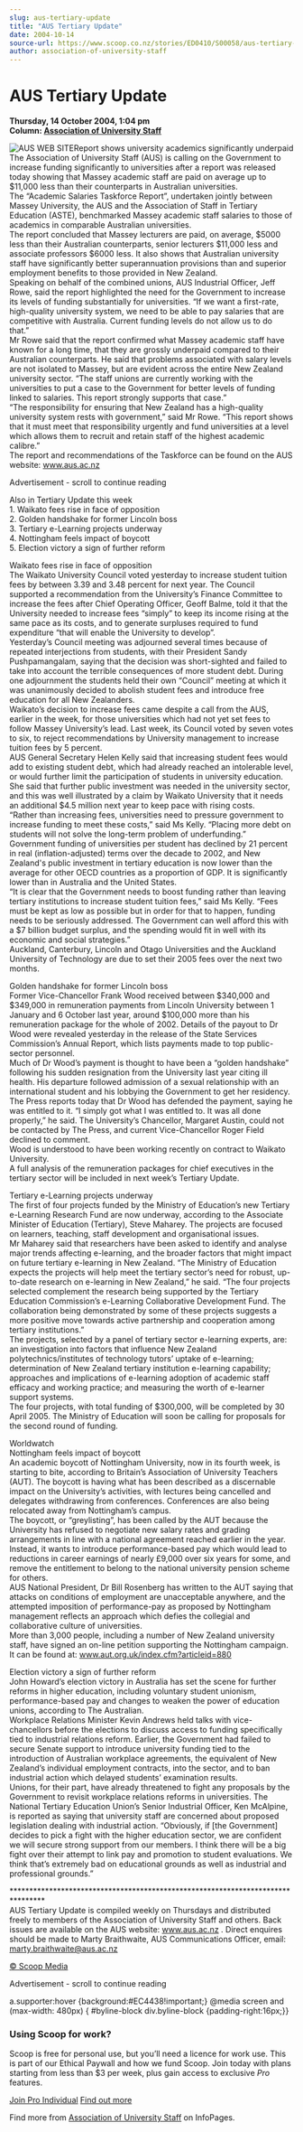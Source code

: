 ```yaml
---
slug: aus-tertiary-update
title: "AUS Tertiary Update"
date: 2004-10-14
source-url: https://www.scoop.co.nz/stories/ED0410/S00058/aus-tertiary-update.htm
author: association-of-university-staff
---
```

AUS Tertiary Update
===================

**Thursday, 14 October 2004, 1:04 pm**  
**Column: [Association of University Staff](https://info.scoop.co.nz/Association_of_University_Staff)**

![AUS WEB SITE](http://www.aus.ac.nz/images/AUSlogo.jpg)Report shows university academics significantly underpaid  
The Association of University Staff (AUS) is calling on the Government to increase funding significantly to universities after a report was released today showing that Massey academic staff are paid on average up to $11,000 less than their counterparts in Australian universities.  
The “Academic Salaries Taskforce Report”, undertaken jointly between Massey University, the AUS and the Association of Staff in Tertiary Education (ASTE), benchmarked Massey academic staff salaries to those of academics in comparable Australian universities.  
The report concluded that Massey lecturers are paid, on average, $5000 less than their Australian counterparts, senior lecturers $11,000 less and associate professors $6000 less. It also shows that Australian university staff have significantly better superannuation provisions than and superior employment benefits to those provided in New Zealand.  
Speaking on behalf of the combined unions, AUS Industrial Officer, Jeff Rowe, said the report highlighted the need for the Government to increase its levels of funding substantially for universities. “If we want a first-rate, high-quality university system, we need to be able to pay salaries that are competitive with Australia. Current funding levels do not allow us to do that.”  
Mr Rowe said that the report confirmed what Massey academic staff have known for a long time, that they are grossly underpaid compared to their Australian counterparts. He said that problems associated with salary levels are not isolated to Massey, but are evident across the entire New Zealand university sector. “The staff unions are currently working with the universities to put a case to the Government for better levels of funding linked to salaries. This report strongly supports that case.”  
“The responsibility for ensuring that New Zealand has a high-quality university system rests with government,” said Mr Rowe. “This report shows that it must meet that responsibility urgently and fund universities at a level which allows them to recruit and retain staff of the highest academic calibre.”  
The report and recommendations of the Taskforce can be found on the AUS website: www.aus.ac.nz

Advertisement - scroll to continue reading





Also in Tertiary Update this week  
1\. Waikato fees rise in face of opposition  
2\. Golden handshake for former Lincoln boss  
3\. Tertiary e-Learning projects underway  
4\. Nottingham feels impact of boycott  
5\. Election victory a sign of further reform

Waikato fees rise in face of opposition  
The Waikato University Council voted yesterday to increase student tuition fees by between 3.39 and 3.48 percent for next year. The Council supported a recommendation from the University’s Finance Committee to increase the fees after Chief Operating Officer, Geoff Balme, told it that the University needed to increase fees “simply” to keep its income rising at the same pace as its costs, and to generate surpluses required to fund expenditure “that will enable the University to develop”.  
Yesterday’s Council meeting was adjourned several times because of repeated interjections from students, with their President Sandy Pushpamangalam, saying that the decision was short-sighted and failed to take into account the terrible consequences of more student debt. During one adjournment the students held their own “Council” meeting at which it was unanimously decided to abolish student fees and introduce free education for all New Zealanders.  
Waikato’s decision to increase fees came despite a call from the AUS, earlier in the week, for those universities which had not yet set fees to follow Massey University’s lead. Last week, its Council voted by seven votes to six, to reject recommendations by University management to increase tuition fees by 5 percent.  
AUS General Secretary Helen Kelly said that increasing student fees would add to existing student debt, which had already reached an intolerable level, or would further limit the participation of students in university education. She said that further public investment was needed in the university sector, and this was well illustrated by a claim by Waikato University that it needs an additional $4.5 million next year to keep pace with rising costs.  
“Rather than increasing fees, universities need to pressure government to increase funding to meet these costs,” said Ms Kelly. “Placing more debt on students will not solve the long-term problem of underfunding.”  
Government funding of universities per student has declined by 21 percent in real (inflation-adjusted) terms over the decade to 2002, and New Zealand's public investment in tertiary education is now lower than the average for other OECD countries as a proportion of GDP. It is significantly lower than in Australia and the United States.  
“It is clear that the Government needs to boost funding rather than leaving tertiary institutions to increase student tuition fees,” said Ms Kelly. “Fees must be kept as low as possible but in order for that to happen, funding needs to be seriously addressed. The Government can well afford this with a $7 billion budget surplus, and the spending would fit in well with its economic and social strategies.”  
Auckland, Canterbury, Lincoln and Otago Universities and the Auckland University of Technology are due to set their 2005 fees over the next two months.

Golden handshake for former Lincoln boss  
Former Vice-Chancellor Frank Wood received between $340,000 and $349,000 in remuneration payments from Lincoln University between 1 January and 6 October last year, around $100,000 more than his remuneration package for the whole of 2002. Details of the payout to Dr Wood were revealed yesterday in the release of the State Services Commission’s Annual Report, which lists payments made to top public-sector personnel.  
Much of Dr Wood’s payment is thought to have been a “golden handshake” following his sudden resignation from the University last year citing ill health. His departure followed admission of a sexual relationship with an international student and his lobbying the Government to get her residency.  
The Press reports today that Dr Wood has defended the payment, saying he was entitled to it. “I simply got what I was entitled to. It was all done properly,” he said. The University’s Chancellor, Margaret Austin, could not be contacted by The Press, and current Vice-Chancellor Roger Field declined to comment.  
Wood is understood to have been working recently on contract to Waikato University.  
A full analysis of the remuneration packages for chief executives in the tertiary sector will be included in next week’s Tertiary Update.

Tertiary e-Learning projects underway  
The first of four projects funded by the Ministry of Education’s new Tertiary e-Learning Research Fund are now underway, according to the Associate Minister of Education (Tertiary), Steve Maharey. The projects are focused on learners, teaching, staff development and organisational issues.  
Mr Maharey said that researchers have been asked to identify and analyse major trends affecting e-learning, and the broader factors that might impact on future tertiary e-learning in New Zealand. “The Ministry of Education expects the projects will help meet the tertiary sector’s need for robust, up-to-date research on e-learning in New Zealand,” he said. “The four projects selected complement the research being supported by the Tertiary Education Commission’s e-Learning Collaborative Development Fund. The collaboration being demonstrated by some of these projects suggests a more positive move towards active partnership and cooperation among tertiary institutions.”  
The projects, selected by a panel of tertiary sector e-learning experts, are: an investigation into factors that influence New Zealand polytechnics/institutes of technology tutors’ uptake of e-learning; determination of New Zealand tertiary institution e-learning capability; approaches and implications of e-learning adoption of academic staff efficacy and working practice; and measuring the worth of e-learner support systems.  
The four projects, with total funding of $300,000, will be completed by 30 April 2005. The Ministry of Education will soon be calling for proposals for the second round of funding.

Worldwatch  
Nottingham feels impact of boycott  
An academic boycott of Nottingham University, now in its fourth week, is starting to bite, according to Britain’s Association of University Teachers (AUT). The boycott is having what has been described as a discernable impact on the University’s activities, with lectures being cancelled and delegates withdrawing from conferences. Conferences are also being relocated away from Nottingham’s campus.  
The boycott, or “greylisting”, has been called by the AUT because the University has refused to negotiate new salary rates and grading arrangements in line with a national agreement reached earlier in the year. Instead, it wants to introduce performance-based pay which would lead to reductions in career earnings of nearly £9,000 over six years for some, and remove the entitlement to belong to the national university pension scheme for others.  
AUS National President, Dr Bill Rosenberg has written to the AUT saying that attacks on conditions of employment are unacceptable anywhere, and the attempted imposition of performance-pay as proposed by Nottingham management reflects an approach which defies the collegial and collaborative culture of universities.  
More than 3,000 people, including a number of New Zealand university staff, have signed an on-line petition supporting the Nottingham campaign. It can be found at: www.aut.org.uk/index.cfm?articleid=880

Election victory a sign of further reform  
John Howard’s election victory in Australia has set the scene for further reforms in higher education, including voluntary student unionism, performance-based pay and changes to weaken the power of education unions, according to The Australian.  
Workplace Relations Minister Kevin Andrews held talks with vice-chancellors before the elections to discuss access to funding specifically tied to industrial relations reform. Earlier, the Government had failed to secure Senate support to introduce university funding tied to the introduction of Australian workplace agreements, the equivalent of New Zealand’s individual employment contracts, into the sector, and to ban industrial action which delayed students’ examination results.  
Unions, for their part, have already threatened to fight any proposals by the Government to revisit workplace relations reforms in universities. The National Tertiary Education Union’s Senior Industrial Officer, Ken McAlpine, is reported as saying that university staff are concerned about proposed legislation dealing with industrial action. “Obviously, if \[the Government\] decides to pick a fight with the higher education sector, we are confident we will secure strong support from our members. I think there will be a big fight over their attempt to link pay and promotion to student evaluations. We think that’s extremely bad on educational grounds as well as industrial and professional grounds.”

\*\*\*\*\*\*\*\*\*\*\*\*\*\*\*\*\*\*\*\*\*\*\*\*\*\*\*\*\*\*\*\*\*\*\*\*\*\*\*\*\*\*\*\*\*\*\*\*\*\*\*\*\*\*\*\*\*\*\*\*\*\*\*\*\*\*\*\*\*\*\*\*\*\*\*\*\*\*\*\*  
AUS Tertiary Update is compiled weekly on Thursdays and distributed freely to members of the Association of University Staff and others. Back issues are available on the AUS website: www.aus.ac.nz . Direct enquires should be made to Marty Braithwaite, AUS Communications Officer, email: marty.braithwaite@aus.ac.nz

[© Scoop Media](http://www.scoop.co.nz/about/terms.html)  

Advertisement - scroll to continue reading



a.supporter:hover {background:#EC4438!important;} @media screen and (max-width: 480px) { #byline-block div.byline-block {padding-right:16px;}}

### Using Scoop for work?

Scoop is free for personal use, but you’ll need a licence for work use. This is part of our Ethical Paywall and how we fund Scoop. Join today with plans starting from less than $3 per week, plus gain access to exclusive _Pro_ features.  
  
[Join Pro Individual](https://pro.scoop.co.nz/Individual/?from=ProIn24) [Find out more](https://pro.scoop.co.nz/using-scoop-for-work/?from=ProIn24)

Find more from [Association of University Staff](https://info.scoop.co.nz/Association_of_University_Staff) on InfoPages.